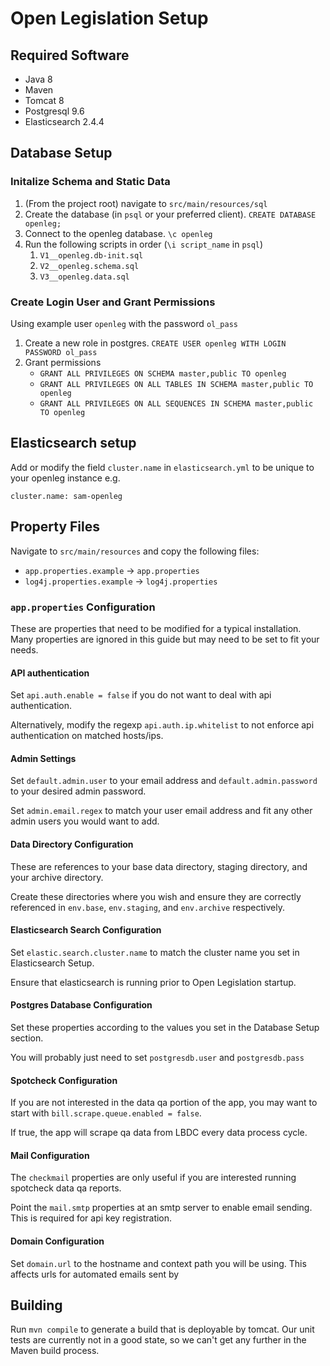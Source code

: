 # Open Legislation Setup

## Required Software

* Java 8
* Maven
* Tomcat 8
* Postgresql 9.6
* Elasticsearch 2.4.4

## Database Setup

### Initalize Schema and Static Data

1. (From the project root) navigate to `src/main/resources/sql`
1. Create the database (in `psql` or your preferred client). `CREATE DATABASE openleg;`
1. Connect to the openleg database.  `\c openleg`
1. Run the following scripts in order (`\i script_name` in `psql`)
   1. `V1__openleg.db-init.sql`
   1. `V2__openleg.schema.sql`
   1. `V3__openleg.data.sql`
  
### Create Login User and Grant Permissions

Using example user `openleg` with the password `ol_pass`

1. Create a new role in postgres. 
   `CREATE USER openleg WITH LOGIN PASSWORD ol_pass`
1. Grant permissions
   * `GRANT ALL PRIVILEGES ON SCHEMA master,public TO openleg`
   * `GRANT ALL PRIVILEGES ON ALL TABLES IN SCHEMA master,public TO openleg`
   * `GRANT ALL PRIVILEGES ON ALL SEQUENCES IN SCHEMA master,public TO openleg`
  
## Elasticsearch setup

Add or modify the field `cluster.name` in `elasticsearch.yml` to be unique to your openleg instance e.g.
```
cluster.name: sam-openleg
```

## Property Files

Navigate to `src/main/resources` and copy the following files:
* `app.properties.example` -> `app.properties`
* `log4j.properties.example` -> `log4j.properties`

### `app.properties` Configuration

These are properties that need to be modified for a typical installation.  Many properties are ignored in this guide but may need to be set to fit your needs.

#### API authentication

Set `api.auth.enable = false` if you do not want to deal with api authentication.
   
Alternatively, modify the regexp `api.auth.ip.whitelist` to not enforce api authentication on matched hosts/ips.

#### Admin Settings

Set `default.admin.user` to your email address and `default.admin.password` to your desired admin password.

Set `admin.email.regex` to match your user email address and fit any other admin users you would want to add.

#### Data Directory Configuration

These are references to your base data directory, staging directory, and your archive directory.

Create these directories where you wish and ensure they are correctly referenced in `env.base`, `env.staging`, and `env.archive` respectively.

#### Elasticsearch Search Configuration

Set `elastic.search.cluster.name` to match the cluster name you set in Elasticsearch Setup.

Ensure that elasticsearch is running prior to Open Legislation startup.

#### Postgres Database Configuration

Set these properties according to the values you set in the Database Setup section.

You will probably just need to set `postgresdb.user` and `postgresdb.pass`

#### Spotcheck Configuration

If you are not interested in the data qa portion of the app, you may want to start with `bill.scrape.queue.enabled = false`.

If true, the app will scrape qa data from LBDC every data process cycle.

#### Mail Configuration

The `checkmail` properties are only useful if you are interested running spotcheck data qa reports.

Point the `mail.smtp` properties at an smtp server to enable email sending.  This is required for api key registration.

#### Domain Configuration

Set `domain.url` to the hostname and context path you will be using.  This affects urls for automated emails sent by 

## Building

Run `mvn compile` to generate a build that is deployable by tomcat.  Our unit tests are currently not in a good state, so we can't get any further in the Maven build process.

